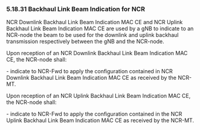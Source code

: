 ### 5.18.31 Backhaul Link Beam Indication for NCR

NCR Downlink Backhaul Link Beam Indication MAC CE and NCR Uplink
Backhaul Link Beam Indication MAC CE are used by a gNB to indicate to an
NCR-node the beam to be used for the downlink and uplink backhaul
transmission respectively between the gNB and the NCR-node.

Upon reception of an NCR Downlink Backhaul Link Beam Indication MAC CE,
the NCR-node shall:

\- indicate to NCR-Fwd to apply the configuration contained in NCR
Downlink Backhaul Link Beam Indication MAC CE as received by the NCR-MT.

Upon reception of an NCR Uplink Backhaul Link Beam Indication MAC CE,
the NCR-node shall:

\- indicate to NCR-Fwd to apply the configuration contained in the NCR
Uplink Backhaul Link Beam Indication MAC CE as received by the NCR-MT.